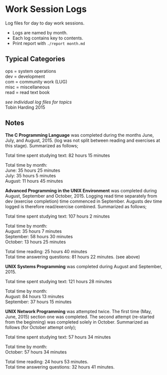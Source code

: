 Work Session Logs
=================

Log files for day to day work sessions.

* Logs are named by month.
* Each log contains key to contents.
* Print report with `./report month.md`

Typical Categories 
------------------
ops = system operations  
dev = development  
com = community work (LUG)  
misc = miscellaneous  
read = read text book

_see individual log files for topics_  
Tobin Harding 2015

Notes 
-----
**The C Programming Language** was completed during the months June, July, and
August, 2015. (log was not split between reading and exercises at this
stage). Summarized as follows;

Total time spent studying text: 82 hours 15 minutes

Total time by month:  
June: 35 hours 25 minutes  
July: 35 hours 5 minutes  
August: 11 hours 45 minutes

**Advanced Programming in the UNIX Environment** was completed during August,
September and October, 2015. Logging read time separately from dev (exercise
completion) time commenced in September. Augusts dev time logged is therefore
read/exercise combined. Summarized as follows;

Total time spent studying text: 107 hours 2 minutes

Total time by month:  
August: 35 hours 7 minutes  
September: 58 hours 30 minutes  
October: 13 hours 25 minutes  

Total time reading: 25 hours 40 minutes  
Total time answering questions: 81 hours 22 minutes. (see above)  

**UNIX Systems Programming** was completed during August and
September, 2015.

Total time spent studying text: 121 hours 28 minutes

Total time by month:  
August: 84 hours 13 minutes  
September: 37 hours 15 minutes   

**UNIX Network Programming** was attempted twice. The first time (May, June,
2015) section one was completed. The second attempt (re-started from the
beginning) was completed solely in October. Summarized as follows (for October
attempt only);

Total time spent studying text: 57 hours 34 minutes

Total time by month:  
October: 57 hours 34 minutes  

Total time reading: 24 hours 53 minutes.  
Total time answering questions: 32 hours 41 minutes.  

